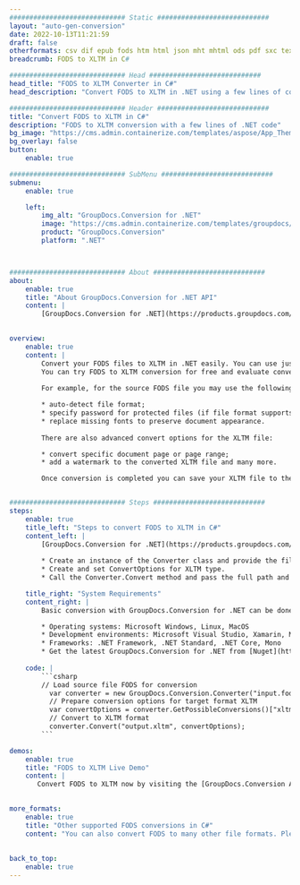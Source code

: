 ```yaml
---
############################# Static ############################
layout: "auto-gen-conversion"
date: 2022-10-13T11:21:59
draft: false
otherformats: csv dif epub fods htm html json mht mhtml ods pdf sxc tex tsv xlam xls xlsb xlsm xlsx xlt xltm xltx xml xps
breadcrumb: FODS to XLTM in C#

############################# Head ############################
head_title: "FODS to XLTM Converter in C#"
head_description: "Convert FODS to XLTM in .NET using a few lines of code. Use the GroupDocs Document Conversion API to convert over 160 file formats."

############################# Header ############################
title: "Convert FODS to XLTM in C#"
description: "FODS to XLTM conversion with a few lines of .NET code"
bg_image: "https://cms.admin.containerize.com/templates/aspose/App_Themes/V3/images/bg/header1.png"
bg_overlay: false
button:
    enable: true

############################# SubMenu ############################
submenu:
    enable: true

    left:
        img_alt: "GroupDocs.Conversion for .NET"
        image: "https://cms.admin.containerize.com/templates/groupdocs/images/product-logos/90x90-noborder/groupdocs-conversion-net.png"
        product: "GroupDocs.Conversion"
        platform: ".NET"



############################# About ############################
about:
    enable: true
    title: "About GroupDocs.Conversion for .NET API"
    content: |
        [GroupDocs.Conversion for .NET](https://products.groupdocs.com/conversion/net/) can be used to convert Microsoft Word, Excel, PowerPoint, PDF, Visio and other formats. GroupDocs.Conversion is a standalone API that is suitable for back-end and internal systems where high performance is required. It does not depend on any software such as Microsoft or Open Office.
    

overview:
    enable: true
    content: |
        Convert your FODS files to XLTM in .NET easily. You can use just a couple of C# code lines in any platform of your choice like - Windows, Linux, macOS.
        You can try FODS to XLTM conversion for free and evaluate conversion results quality.  Along with simple file conversion scenarios you can try more advanced options for loading source FODS file and for saving output XLTM result. 
        
        For example, for the source FODS file you may use the following load options:

        * auto-detect file format;
        * specify password for protected files (if file format supports it);
        * replace missing fonts to preserve document appearance.
        
        There are also advanced convert options for the XLTM file:

        * convert specific document page or page range;
        * add a watermark to the converted XLTM file and many more.

        Once conversion is completed you can save your XLTM file to the local file path or any third-party storage like FTP, Amazon S3, Google Drive, Dropbox etc. Please note - to convert FODS to XLTM there is no need for any additional software installed - like MS Office, Open Office, Adobe Acrobat Reader etc.


############################# Steps ############################
steps:
    enable: true
    title_left: "Steps to convert FODS to XLTM in C#"
    content_left: |
        [GroupDocs.Conversion for .NET](https://products.groupdocs.com/conversion/net/) makes it easy for developers to convert a FODS file to XLTM with a few lines of code.
        
        * Create an instance of the Converter class and provide the file FODS with the full path
        * Create and set ConvertOptions for XLTM type.
        * Call the Converter.Convert method and pass the full path and format (XLTM) as a parameter

    title_right: "System Requirements"
    content_right: |
        Basic conversion with GroupDocs.Conversion for .NET can be done in just a few simple steps. Our APIs are supported on all major platforms and operating systems. Before executing the code below, make sure you have the following prerequisites installed on your system.

        * Operating systems: Microsoft Windows, Linux, MacOS
        * Development environments: Microsoft Visual Studio, Xamarin, MonoDevelop
        * Frameworks: .NET Framework, .NET Standard, .NET Core, Mono
        * Get the latest GroupDocs.Conversion for .NET from [Nuget](https://www.nuget.org/packages/groupdocs.conversion)
         
    code: |
        ```csharp    
        // Load source file FODS for conversion
          var converter = new GroupDocs.Conversion.Converter("input.fods");
          // Prepare conversion options for target format XLTM
          var convertOptions = converter.GetPossibleConversions()["xltm"].ConvertOptions;
          // Convert to XLTM format
          converter.Convert("output.xltm", convertOptions);
        ```

demos:
    enable: true
    title: "FODS to XLTM Live Demo"
    content: |
       Convert FODS to XLTM now by visiting the [GroupDocs.Conversion App](https://products.groupdocs.app/conversion/family) website. Online demo has the following advantages
          

more_formats:
    enable: true
    title: "Other supported FODS conversions in C#"
    content: "You can also convert FODS to many other file formats. Please see the list below."
       
       
back_to_top:
    enable: true
---
```

